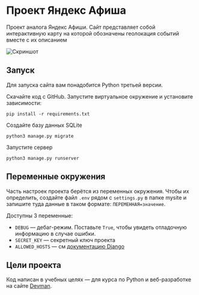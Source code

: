 # Проект Яндекс Афиша

Проект аналога Яндекс Афиши. Сайт представляет собой интерактивную карту на которой обозначены геолокация событий вместе с их описанием

![Скриншот](https://prnt.sc/avP1U-NCENhW)

## Запуск

Для запуска сайта вам понадобится Python третьей версии.

Скачайте код с GitHub. Запустите виртуальное окружение и  установите зависимости:

```
pip install -r requirements.txt
```

Создайте базу данных SQLite

```
python3 manage.py migrate
```

Запустите сервер

```
python3 manage.py runserver
```

## Переменные окружения

Часть настроек проекта берётся из переменных окружения. Чтобы их определить, создайте файл `.env` рядом с `settings.py` в папке mysite и запишите туда данные в таком формате: `ПЕРЕМЕННАЯ=значение`.

Доступны 3 переменные:
- `DEBUG` — дебаг-режим. Поставьте `True`, чтобы увидеть отладочную информацию в случае ошибки.
- `SECRET_KEY` — секретный ключ проекта
- `ALLOWED_HOSTS` — см [документацию Django](https://docs.djangoproject.com/en/3.1/ref/settings/#allowed-hosts)


## Цели проекта

Код написан в учебных целях — для курса по Python и веб-разработке на сайте [Devman](https://dvmn.org).

